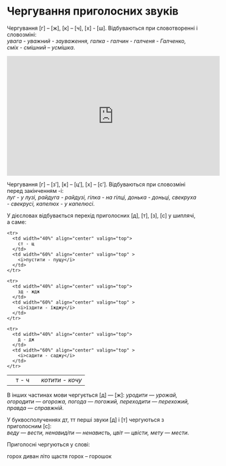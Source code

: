 # Чергування приголосних звуків

Чергування [<span class="p1">г</span>] – [<span class="p1">ж</span>], [<span class="p1">к</span>] – [<span class="p1">ч</span>], [<span class="p1">х</span>] - [<span class="p1">ш</span>]. Вiдбуваються при словотвореннi i словозмiнi:<br>*увага - уважний - зауваження, галка - галчин - галченя - Галченко, смiх - смiшний – усмiшка*.

<div class="fluidMedia">
<iframe align="center" width="560" height="315" src="https://www.youtube.com/embed/4pyiOJhQJrY" frameborder="0" allowfullscreen></iframe>
</div>
<div class="popup">
</div>

Чергування [<span class="p1">г</span>] – [<span class="p1">з′</span>], [<span class="p1">к</span>] – [<span class="p1">ц′</span>], [<span class="p1">х</span>] – [<span class="p1">с′</span>]. Вiдбуваються при словозмiнi перед закiнченням <span class="p1">-i</span>:<br>*луг - у лузi, райдуга - райдузi, гiлка - на гiлцi, донька - доньцi, свекруха - свекрусi, капелюх - у капелюсi*.

У дiєсловах вiдбувається перехiд приголосних [<span class="p1">д</span>], [<span class="p1">т</span>], [<span class="p1">з</span>], [<span class="p1">с</span>] у шиплячi, а саме:


<table style="width: 55%;" align="center">
  <body>
    <tr>
      <td width="40%" align="center" valign="top">
        т - ч
      </td>
      <td width="60%" align="center" valign="top" >
        <i>котити - кочу</i>
      </td>
    </tr>

    <tr>
      <td width="40%" align="center" valign="top">
        ст - щ
      </td>
      <td width="60%" align="center" valign="top" >
        <i>пустити - пущу</i>
      </td>
    </tr>

    <tr>
      <td width="40%" align="center" valign="top">
        зд - ждж
      </td>
      <td width="60%" align="center" valign="top" >
        <i>їздити - їжджу</i>
      </td>
    </tr>

    <tr>
      <td width="40%" align="center" valign="top">
        д - дж
      </td>
      <td width="60%" align="center" valign="top" >
        <i>садити - саджу</i>
      </td>
    </tr>
  </body>
</table>



В iнших частинах мови чергується [<span class="p1">д</span>] — [<span class="p1">ж</span>]: *уродити — урожай, огородити — огорожа, погода — погожий, переходити — перехожий, правда — справжнiй*.

У буквосполученнях <span class="p1">дт</span>, <span class="p1">тт</span> першi звуки [<span class="p1">д</span>] i [<span class="p1">т</span>] чергуються з приголосним [<span class="p1">с</span>]:<br>*веду — вести, ненавидiти — ненависть, цвiт — цвiсти, мету — мести*.

<quiz correctLabel="correct" incorrectLabel="incorrect" checkLabel="check">
    <question text="">
        <p>Приголосні чергуються у слові:</p>
        <answer correct>горох</answer>
        <answer>диван</answer>
        <answer>літо</answer>
        <answer>щастя</answer>
        <explanation>
        горох – горошок
        </explanation>
    </question>
    
</quiz>
